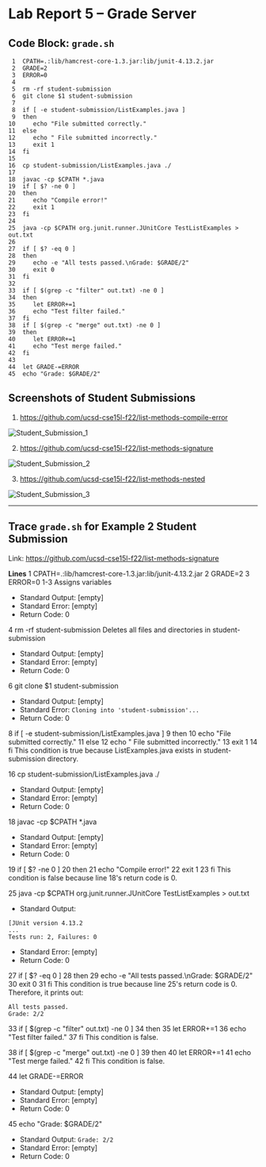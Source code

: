 # Lab Report 5 – Grade Server

## Code Block: ```grade.sh```

```
 1  CPATH=.:lib/hamcrest-core-1.3.jar:lib/junit-4.13.2.jar 
 2  GRADE=2
 3  ERROR=0
 4 
 5  rm -rf student-submission
 6  git clone $1 student-submission
 7 
 8  if [ -e student-submission/ListExamples.java ]
 9  then
10     echo "File submitted correctly."
11  else 
12     echo " File submitted incorrectly."
13     exit 1
14  fi
15 
16  cp student-submission/ListExamples.java ./
17 
18  javac -cp $CPATH *.java
19  if [ $? -ne 0 ]
20  then 
21     echo "Compile error!"
22     exit 1
23  fi
24
25  java -cp $CPATH org.junit.runner.JUnitCore TestListExamples > out.txt
26
27  if [ $? -eq 0 ]
28  then 
29     echo -e "All tests passed.\nGrade: $GRADE/2"
30     exit 0
31  fi
32
33  if [ $(grep -c "filter" out.txt) -ne 0 ]
34  then
35     let ERROR+=1
36     echo "Test filter failed."
37  fi
38  if [ $(grep -c "merge" out.txt) -ne 0 ]
39  then
40     let ERROR+=1
41     echo "Test merge failed."
42  fi
43
44  let GRADE-=ERROR
45  echo "Grade: $GRADE/2"
```

## Screenshots of Student Submissions

1. https://github.com/ucsd-cse15l-f22/list-methods-compile-error

![Student_Submission_1](https://user-images.githubusercontent.com/54129361/204195313-e3725c56-4771-43fe-bb77-ffd270f67c44.png)

2. https://github.com/ucsd-cse15l-f22/list-methods-signature

![Student_Submission_2](https://user-images.githubusercontent.com/54129361/204195436-ce3a54d9-150f-46d1-b348-952782ffc396.png)

3. https://github.com/ucsd-cse15l-f22/list-methods-nested

![Student_Submission_3](https://user-images.githubusercontent.com/54129361/204195498-720ed5bf-76b6-4fba-83a0-96a2dedb6112.png)

---
## Trace ```grade.sh``` for Example 2 Student Submission

Link: https://github.com/ucsd-cse15l-f22/list-methods-signature

**Lines**
 1  CPATH=.:lib/hamcrest-core-1.3.jar:lib/junit-4.13.2.jar 
 2  GRADE=2
 3  ERROR=0
 1-3 Assigns variables
* Standard Output: [empty]
* Standard Error: [empty]
* Return Code: 0

 4  rm -rf student-submission
 Deletes all files and directories in student-submission
* Standard Output: [empty]
* Standard Error: [empty]
* Return Code: 0

 6  git clone $1 student-submission
* Standard Output: [empty]
* Standard Error: ```Cloning into 'student-submission'...```
* Return Code: 0

 8  if [ -e student-submission/ListExamples.java ]
 9  then
10     echo "File submitted correctly."
11  else 
12     echo " File submitted incorrectly."
13     exit 1
14  fi
This condition is true because ListExamples.java exists in student-submission directory.

16  cp student-submission/ListExamples.java ./
* Standard Output: [empty]
* Standard Error: [empty]
* Return Code: 0

18  javac -cp $CPATH *.java
* Standard Output: [empty]
* Standard Error: [empty]
* Return Code: 0

19  if [ $? -ne 0 ]
20  then 
21     echo "Compile error!"
22     exit 1
23  fi
This condition is false because line 18's return code is 0.

25  java -cp $CPATH org.junit.runner.JUnitCore TestListExamples > out.txt
* Standard Output:
```
[JUnit version 4.13.2
...
Tests run: 2, Failures: 0
```
* Standard Error: [empty]
* Return Code: 0

27  if [ $? -eq 0 ]
28  then 
29     echo -e "All tests passed.\nGrade: $GRADE/2"
30     exit 0
31  fi
This condition is true because line 25's return code is 0. Therefore, it prints out:
```
All tests passed.
Grade: 2/2
```

33  if [ $(grep -c "filter" out.txt) -ne 0 ]
34  then
35     let ERROR+=1
36     echo "Test filter failed."
37  fi
This condition is false.

38  if [ $(grep -c "merge" out.txt) -ne 0 ]
39  then
40     let ERROR+=1
41     echo "Test merge failed."
42  fi
This condition is false.

44  let GRADE-=ERROR
* Standard Output: [empty]
* Standard Error: [empty]
* Return Code: 0

45  echo "Grade: $GRADE/2"
* Standard Output: ```Grade: 2/2```
* Standard Error: [empty]
* Return Code: 0
